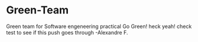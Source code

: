 # Green-Team
Green team for Software engeneering practical
Go Green!
heck yeah!
check
test to see if this push goes through -Alexandre F.
